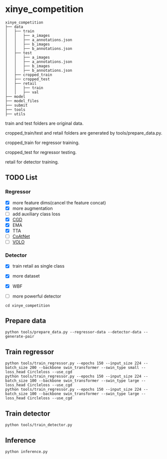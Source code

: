 # xinye_competition

```plain
xinye_competition
├── data
│   ├── train
│   │   ├── a_images
│   │   ├── a_annotations.json
│   │   ├── b_images
│   │   ├── b_annotations.json
│   ├── test
│   │   ├── a_images
│   │   ├── a_annotations.json
│   │   ├── b_images
│   │   ├── b_annotations.json
│   ├── cropped_train
│   ├── cropped_test
│   ├── retail
│   │   ├── train
│   │   ├── val
├── model
├── model_files
├── submit
├── tools
├── utils
```

train and test folders are original data.

cropped_train/test and retail folders are generated by tools/prepare_data.py.

cropped_train for regressor training.

cropped_test for regressor testing.


retail for detector training.

## TODO List

### Regressor
- [x] more feature dims(cancel the feature concat)
- [x] more augmentation
- [ ] add auxiliary class loss 
- [x] [CGD](https://arxiv.org/pdf/1903.10663v4.pdf)
- [x] EMA
- [x] TTA
- [ ] [CoAtNet](https://arxiv.org/pdf/2106.04803v1.pdf)
- [ ] [VOLO](https://arxiv.org/pdf/2106.13112v2.pdf)

### Detector
- [x] train retail as single class
- [x] more dataset
- [x] WBF
- [ ] more powerful detector



```shell
cd xinye_competition
```

## Prepare data
```shell
python tools/prepare_data.py --regressor-data --detector-data --generate-pair
```

## Train regressor
```shell
python tools/train_regressor.py --epochs 150 --input_size 224 --batch_size 200 --backbone swin_transformer --swin_type small --loss_head Circleloss --use_cgd
python tools/train_regressor.py --epochs 150 --input_size 224 --batch_size 100 --backbone swin_transformer --swin_type large --loss_head Circleloss --use_cgd
python tools/train_regressor.py --epochs 150 --input_size 224 --batch_size 100 --backbone swin_transformer --swin_type large --loss_head Circleloss --use_cgd
```

## Train detector
```shell
python tools/train_detector.py
```

## Inference
```shell
python inference.py
```
